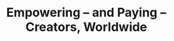 ---
name: Coil
title: 'Empowering – and Paying – Creators, Worldwide'
subtitle:
layout: case-studies
featured_image: /uploads/coil-casestudy.png
featured_text: >-
  Coil is an emerging content platform using Interledger Protocol to build
  streaming browser payments to your favorite artists, publishers and gamers. No
  ads, no paywalls, no trackers, no annual subscriptions.
write_up_html: >-
  <p><strong>The Money Transfer Challenge</strong></p><p>Coil was founded in
  2018 by Stefan Thomas with a vision to create a better business model for the
  Web. As a Web Monetization provider, Coil facilitates the monetization of
  content by sending micropayments to each website while browsing. The goal is
  to help ensure that content creators all over the world can be fairly and
  easily compensated for their work.</p><p>Open Web Monetization stands in
  contrast to the existing advertising and subscription platform monetization
  models that strongly favor large advertising networks and content platforms.
  It is simply not cost effective using traditional payment methods to send a
  few pennies for a single article, image, song or video on an independent
  website. And even when the amounts are large enough, high fees for
  international transactions, and incompatible wallets in different countries,
  create friction for both creators and their fans. These hurdles are difficult
  for many, but they hit unbanked and financially underserved populations around
  the world the hardest, often excluding them from being paid for their work or
  being forced to accept painful fees, delays, and risks.</p><p><strong>The Web
  Monetization Model </strong></p><p>Coil is dedicated to providing better ways
  to access and compensate content creators, publishers and small- to
  medium-sized platforms, without relying on advertising or subscription models.
  The company achieves this with an open technology called Web Monetization.
  Coil builds on open standards to encourage competition and ensure
  compatibility with any payment service and currency.</p><p>The idea is
  relatively simple: users sign up for a $5 Coil membership using a debit or
  credit card and can then browse the web with a micropayments-enabled browser
  (such as <a href="https://www.pumabrowser.com/">Puma</a>), or by using a <a
  href="https://help.coil.com/docs/membership/coil-extension/">Coil </a><a
  href="https://help.coil.com/docs/membership/coil-extension/">browser </a><a
  href="https://help.coil.com/docs/membership/coil-extension/">extension</a>. As
  they visit web-monetized sites, micropayments are streamed from Coil to the
  website for every second Coil members read, watch and listen.&nbsp;</p><p>On
  the other side of the equation are the creators, those who want to monetize
  their sites. Creators start by creating a digital wallet through a service
  like Uphold or GateHub, and then monetize their site by adding HTML code that
  points directly to their digital wallet. Payments then stream into their
  wallets as visitors consume their content.</p><p>So how are these payments
  made possible? That&rsquo;s where Interledger comes in.</p><p>The Interledger
  Protocol enables Web Monetization by facilitating the seamless transfer of
  funds. Funds can be sent instantly to Interledger-enabled wallets with
  near-zero cost, regardless of the currency used. Without the Interledger
  protocol providing interoperable and scalable payment rails, Web Monetization
  would be impossible to implement. Coil would need to integrate with every
  wallet individually, which is impossible on a global scale.</p><p><strong>The
  Monetized Web of the Future </strong></p><p>Looking forward, the future for
  Coil and Interledger is bright. Web Monetization is easy to use, and adoption
  is growing. Interledger was purposely built to accommodate this growth. The
  Interledger packet header includes only four key elements &ndash; the address
  to send the money to, the amount of money being sent, a condition to ensure
  payments are received securely and an expiration date. Keeping the standard
  minimal helps ensure Interledger won't become outdated as payments technology
  evolves.</p><p>&ldquo;Streaming micropayments is only the beginning,&rdquo;
  said Thomas. &ldquo;We see Web Monetization as a beachhead for Interledger
  which will transform the payments industry in ways we cannot even imagine yet.
  We've seen the power of packet switching infrastructure in the success of the
  internet and this same revolution simply hasn't happened yet for payments. I
  believe that using Interledger, it will become possible for millions of
  developers to easily create efficient, inclusive, easy-to-use payment
  applications that move money globally just like the internet did for
  communication applications.&rdquo;</p><p>Using Interledger, Coil has the
  potential to improve the experience for both creators and consumers.
  Ultimately, this will change the way consumers access and pay for content and
  creators around the world get paid.</p><p>To learn more about Coil and become
  a member, visit <a href="https://coil.com/">https://coil.com/</a>.&nbsp;</p>
learn_more_link: 'https://coil.com/'
---
